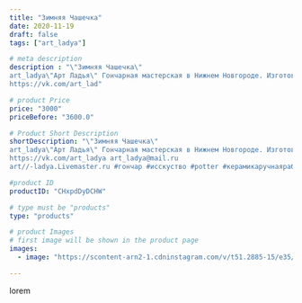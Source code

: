 ```yaml
---
title: "Зимняя Чашечка"
date: 2020-11-19
draft: false
tags: ["art_ladya"]

# meta description
description : "\"Зимняя Чашечка\" 
art_ladya\"Арт Ладья\" Гончарная мастерская в Нижнем Новгороде. Изготовление керамики и мастер//-классы по обучению. 
https://vk.com/art_lad"

# product Price
price: "3000"
priceBefore: "3600.0"

# Product Short Description
shortDescription: "\"Зимняя Чашечка\" 
art_ladya\"Арт Ладья\" Гончарная мастерская в Нижнем Новгороде. Изготовление керамики и мастер//-классы по обучению. 
https://vk.com/art_ladya art_ladya@mail.ru 
art//-ladya.Livemaster.ru #гончар #исскуство #potter #керамикаручнаяработа #гончарнаямастерская #керамиканазаказ #handmade #посудаизглины #керамика #эксклюзивнаякерамика #dishes #decor #ceramicar #mug #claygoods #tankard #earthenware #ceramic #design #кружка #magic #restaurant #ceramicart #pint #clay #авторскаякерамика #чашечки #зима #kraft #снег"

#product ID
productID: "CHxpdDyDCHW"

# type must be "products"
type: "products"

# product Images
# first image will be shown in the product page
images:
  - image: "https://scontent-arn2-1.cdninstagram.com/v/t51.2885-15/e35/125904348_2582628405362533_1645678343569996956_n.jpg?se=8&tp=1&_nc_ht=scontent-arn2-1.cdninstagram.com&_nc_cat=101&_nc_ohc=h_8BJAUR9gsAX9Ogbzi&ccb=7-4&oh=bb45b794bda402cb54f3325b1977d876&oe=60832687&_nc_sid=86f79a&ig_cache_key=MjQ0NTkxODM4OTQ3MTU1MTk1OA%3D%3D.2-ccb7-4"

---
```

lorem
